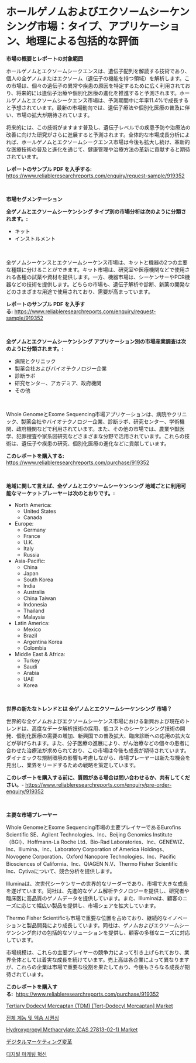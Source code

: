 <p><h1>ホールゲノムおよびエクソームシーケンシング市場：タイプ、アプリケーション、地理による包括的な評価</h1></p><p><strong>市場の概要とレポートの対象範囲</strong></p>
<p><p>ホールゲノムとエクソームシークエンスは、遺伝子配列を解読する技術であり、個人の全ゲノムまたはエクソーム（遺伝子の機能を持つ領域）を解析します。この市場は、個々の遺伝子の異常や疾患の原因を特定するために広く利用されており、将来的には遺伝子治療や個別化医療の進化を推進すると予測されます。ホールゲノムとエクソームシークエンス市場は、予測期間中に年率11.4%で成長すると予想されています。最新の市場動向では、遺伝子療法や個別化医療の普及に伴い、市場の拡大が期待されています。</p><p>将来的には、この技術がますます普及し、遺伝子レベルでの疾患予防や治療法の改善に向けた研究がさらに進展すると予測されます。全体的な市場成長分析によれば、ホールゲノムとエクソームシークエンス市場は今後も拡大し続け、革新的な医療技術の普及と進化を通じて、健康管理や治療方法の革新に貢献すると期待されています。</p></p>
<p><strong>レポートのサンプル PDF を入手する:</strong> <a href="https://www.reliableresearchreports.com/enquiry/request-sample/919352">https://www.reliableresearchreports.com/enquiry/request-sample/919352</a></p>
<p>&nbsp;</p>
<p><strong>市場セグメンテーション</strong></p>
<p><strong>全ゲノムとエクソームシーケンシング タイプ別の市場分析は次のように分類されます。:</strong></p>
<p><ul><li>キット</li><li>インストルメント</li></ul></p>
<p>&nbsp;</p>
<p><p>全ゲノムシーケンスとエクソームシーケンス市場は、キットと機器の2つの主要な種類に分けることができます。キット市場は、研究室や医療機関などで使用される各種の試薬や資材を提供します。一方、機器市場は、シーケンサーやPCR機器などの技術を提供します。どちらの市場も、遺伝子解析や診断、新薬の開発などのさまざまな用途で使用されており、需要が高まっています。</p></p>
<p><strong>レポートのサンプル PDF を入手する:</strong>&nbsp;<a href="https://www.reliableresearchreports.com/enquiry/request-sample/919352">https://www.reliableresearchreports.com/enquiry/request-sample/919352</a></p>
<p>&nbsp;</p>
<p><strong> 全ゲノムとエクソームシーケンシング アプリケーション別の市場産業調査は次のように分類されます。:</strong></p>
<p><ul><li>病院とクリニック</li><li>製薬会社およびバイオテクノロジー企業</li><li>診断ラボ</li><li>研究センター、アカデミア、政府機関</li><li>その他</li></ul></p>
<p>&nbsp;</p>
<p><p>Whole GenomeとExome Sequencing市場アプリケーションは、病院やクリニック、製薬会社やバイオテクノロジー企業、診断ラボ、研究センター、学術機関、政府機関などで利用されています。また、その他の市場では、農業や獣医学、犯罪捜査や家系図研究などさまざまな分野で活用されています。これらの技術は、遺伝子や疾患の研究、個別化医療の進化などに貢献しています。</p></p>
<p><strong>このレポートを購入する:</strong>&nbsp; <a href="https://www.reliableresearchreports.com/purchase/919352">https://www.reliableresearchreports.com/purchase/919352</a></p>
<p>&nbsp;</p>
<p><strong>地域に関して言えば、全ゲノムとエクソームシーケンシング 地域ごとに利用可能なマーケットプレーヤーは次のとおりです。:</strong></p>
<p><ul>
    <li>
        North America:
        <ul>
            <li>United States</li>
            <li>Canada</li>
        </ul>
    </li>
    <li>
        Europe:
        <ul>
            <li>Germany</li>
            <li>France</li>
            <li>U.K.</li>
            <li>Italy</li>
            <li>Russia</li>
        </ul>
    </li>
    <li>
        Asia-Pacific:
        <ul>
            <li>China</li>
            <li>Japan</li>
            <li>South Korea</li>
            <li>India</li>
            <li>Australia</li>
            <li>China Taiwan</li>
            <li>Indonesia</li>
            <li>Thailand</li>
            <li>Malaysia</li>
        </ul>
    </li>
    <li>
        Latin America:
        <ul>
            <li>Mexico</li>
            <li>Brazil</li>
            <li>Argentina Korea</li>
            <li>Colombia</li>
        </ul>
    </li>
    <li>
        Middle East & Africa:
        <ul>
            <li>Turkey</li>
            <li>Saudi</li>
            <li>Arabia</li>
            <li>UAE</li>
            <li>Korea</li>
        </ul>
    </li>
    </ul></p>
<p>&nbsp;</p>
<p><strong>世界の新たなトレンドとは 全ゲノムとエクソームシーケンシング 市場？</strong></p>
<p><p>世界的な全ゲノムおよびエクソームシーケンス市場における新興および現在のトレンドは、高度なデータ解析技術の採用、低コストのシーケンシング技術の開発、個別化医療の需要の増加、新興国での普及拡大、臨床診断への応用の拡大などが挙げられます。また、分子医療の進展により、がん治療などの個々の患者に合わせた治療法が求められており、この市場は今後も成長が期待されています。ダイナミックな規制環境の影響も考慮しながら、市場プレーヤーは新たな機会を見出し、業界をリードするための戦略を策定しています。</p></p>
<p><strong>このレポートを購入する前に、質問がある場合は問い合わせるか、共有してください。</strong>- <a href="https://www.reliableresearchreports.com/enquiry/pre-order-enquiry/919352">https://www.reliableresearchreports.com/enquiry/pre-order-enquiry/919352</a></p>
<p>&nbsp;</p>
<p><strong>主要な市場プレーヤー</strong></p>
<p><p>Whole GenomeとExome Sequencing市場の主要プレイヤーであるEurofins Scientific SE、Agilent Technologies、Inc、Beijing Genomics Institute（BGI）、Hoffmann-La Roche Ltd、Bio-Rad Laboratories、Inc、GENEWIZ、Inc、Illumina、Inc、Laboratory Corporation of America Holdings、Novogene Corporation、Oxford Nanopore Technologies、Inc、Pacific Biosciences of California、Inc、QIAGEN N.V、Thermo Fisher Scientific Inc、Cytivaについて、競合分析を提供します。</p><p>Illuminaは、次世代シーケンサーの世界的なリーダーであり、市場で大きな成長を遂げています。同社は、先進的なゲノム解析テクノロジーを提供し、研究者や臨床医に高品質のゲノムデータを提供しています。また、Illuminaは、顧客のニーズに応じて幅広い製品を提供し、市場シェアを拡大しています。</p><p>Thermo Fisher Scientificも市場で重要な位置を占めており、継続的なイノベーションと製品開発により成長しています。同社は、ゲノムおよびエクソームシーケンシング向けの包括的なソリューションを提供し、顧客の多様なニーズに対応しています。</p><p>市場規模は、これらの主要プレイヤーの競争力によって引き上げられており、業界全体としては着実な成長を続けています。売上高は各企業によって異なりますが、これらの企業は市場で重要な役割を果たしており、今後もさらなる成長が期待されています。</p></p>
<p><strong>このレポートを購入する:</strong>&nbsp;&nbsp;<a href="https://www.reliableresearchreports.com/purchase/919352">https://www.reliableresearchreports.com/purchase/919352</a></p>
<p><p><a href="https://github.com/pizolina/Market-Research-Report-List-3/blob/main/tertiary-dodecyl-mercaptan-tdm-tert-dodecyl-mercaptan-market.md">Tertiary Dodecyl Mercaptan (TDM) [Tert-Dodecyl Mercaptan] Market</a></p><p><a href="https://github.com/sougarounis/Market-Research-Report-List-2/blob/main/1706622182852.md">전체 게놈 및 엑솜 시퀀싱</a></p><p><a href="https://issuu.com/reportprime-2/docs/hydroxypropyl-methacrylate-cas-27813-02-1-market-s">Hydroxypropyl Methacrylate (CAS 27813-02-1) Market</a></p><p><a href="https://github.com/lababdou/Market-Research-Report-List-2/blob/main/9367222182856.md">デジタルマーケティング変革</a></p><p><a href="https://github.com/laholand/Market-Research-Report-List-2/blob/main/3086386182851.md">디지털 마케팅 혁신</a></p></p>